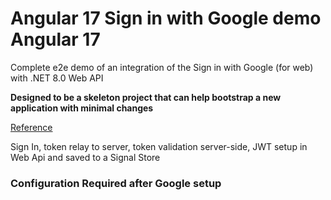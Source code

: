 # Angular 17 Sign in with Google demo Angular 17

Complete e2e demo of an integration of the Sign in with Google (for web) with .NET 8.0 Web API

__Designed to be a skeleton project that can help bootstrap a new application with minimal changes__

[Reference](https://developers.google.com/identity/gsi/web/guides/overview)

Sign In, token relay to server, token validation server-side, JWT setup in Web Api and saved to a Signal Store

### Configuration Required after Google setup
